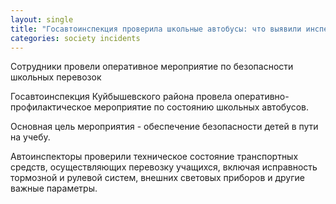```yaml
---
layout: single
title: "Госавтоинспекция проверила школьные автобусы: что выявили инспекторы?"
categories: society incidents
---
```

Сотрудники провели оперативное мероприятие по безопасности школьных перевозок

Госавтоинспекция Куйбышевского района провела оперативно-профилактическое мероприятие по состоянию школьных автобусов.

Основная цель мероприятия - обеспечение безопасности детей в пути на учебу.

Автоинспекторы проверили техническое состояние транспортных средств, осуществляющих перевозку учащихся, включая исправность тормозной и рулевой систем, внешних световых приборов и другие важные параметры.